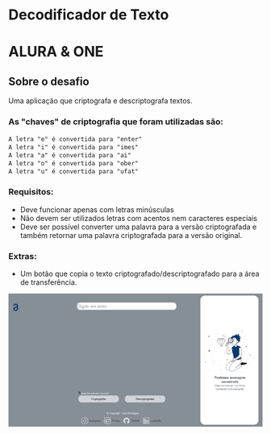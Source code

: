 # Decodificador de Texto 

# ALURA & ONE


## Sobre o desafio

Uma aplicação que criptografa e descriptografa textos.

### As "chaves" de criptografia que foram utilizadas são:
```
A letra "e" é convertida para "enter"
A letra "i" é convertida para "imes"
A letra "a" é convertida para "ai"
A letra "o" é convertida para "ober"
A letra "u" é convertida para "ufat"
```
### Requisitos:
- Deve funcionar apenas com letras minúsculas
- Não devem ser utilizados letras com acentos nem caracteres especiais
- Deve ser possível converter uma palavra para a versão criptografada e também retornar uma palavra criptografada para a versão original.


### Extras:
- Um botão que copia o texto criptografado/descriptografado para a área de transferência.


![Tela inicial](https://github.com/Jrodrygues/ChallengeOneAlura/blob/main/assets/desktop.png)
